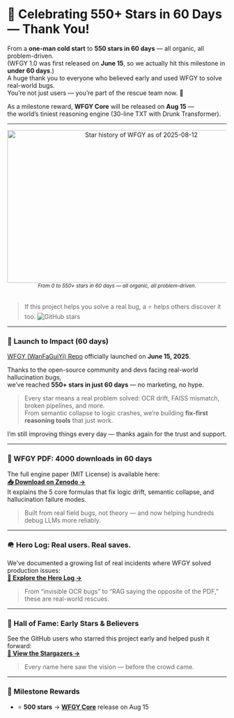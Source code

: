 # 🎉 Celebrating 550+ Stars in 60 Days — Thank You!  

From a **one-man cold start** to **550 stars in 60 days** — all organic, all problem-driven.  
(WFGY 1.0 was first released on **June 15**, so we actually hit this milestone in **under 60 days**.)  
A huge thank you to everyone who believed early and used WFGY to solve real-world bugs.  
You’re not just users — you’re part of the rescue team now. 🚀  

As a milestone reward, **WFGY Core** will be released on **Aug 15** —  
the world’s tiniest reasoning engine (30-line TXT with Drunk Transformer).


---

<div align="center">
  <img 
    src="https://github.com/user-attachments/assets/dfc6178f-7a1a-4cad-a351-5f7c9a142132" 
    width="600" 
    height="350" 
    alt="Star history of WFGY as of 2025-08-12"
  >
  <br />
  <sub><em>From 0 to 550+ stars in 60 days — all organic, all problem-driven.</em></sub>
</div>



<br>

> If this project helps you solve a real bug, a ⭐ helps others discover it too. <img src="https://img.shields.io/github/stars/onestardao/WFGY?style=social" alt="GitHub stars">  

---

### 🚀 Launch to Impact (60 days)  

[WFGY (WanFaGuiYi) Repo](https://github.com/onestardao/WFGY) officially launched on **June 15, 2025**.  

Thanks to the open-source community and devs facing real-world hallucination bugs,  
we’ve reached **550+ stars in just 60 days** — no marketing, no hype.  

> Every star means a real problem solved: OCR drift, FAISS mismatch, broken pipelines, and more.  
> From semantic collapse to logic crashes, we’re building **fix-first reasoning tools** that just work.  

I’m still improving things every day — thanks again for the trust and support.

---

### 📄 WFGY PDF: 4000 downloads in 60 days  
The full engine paper (MIT License) is available here:  
**[📥 Download on Zenodo →](https://zenodo.org/records/15630969)**  
It explains the 5 core formulas that fix logic drift, semantic collapse, and hallucination failure modes.  
> Built from real field bugs, not theory — and now helping hundreds debug LLMs more reliably.

---

### 🪖 Hero Log: Real users. Real saves.  
We’ve documented a growing list of real incidents where WFGY solved production issues:  
**[🧭 Explore the Hero Log →](https://github.com/onestardao/WFGY/discussions/10)**  
> From “invisible OCR bugs” to “RAG saying the opposite of the PDF,” these are real-world rescues.

---

### 🏅 Hall of Fame: Early Stars & Believers  
See the GitHub users who starred this project early and helped push it forward:  
**[🌟 View the Stargazers →](https://github.com/onestardao/WFGY/tree/main/stargazers)**  
> Every name here saw the vision — before the crowd came.

---

### 🎯 Milestone Rewards  
- ⭐ **500 stars** → **[WFGY Core](https://github.com/onestardao/WFGY/blob/main/core/README.md)** release on Aug 15  
